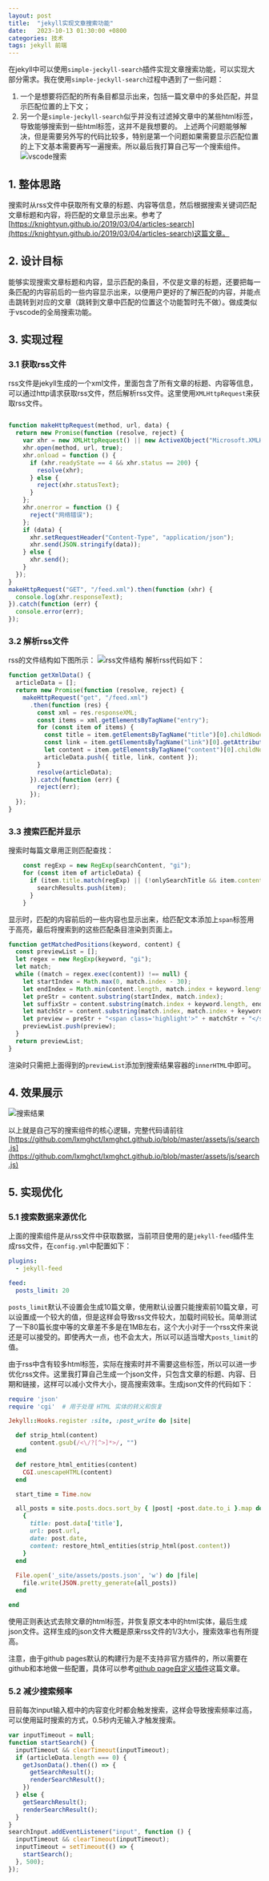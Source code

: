 ```yaml
---
layout: post
title:  "jekyll实现文章搜索功能"
date:   2023-10-13 01:30:00 +0800
categories: 技术
tags: jekyll 前端
---
```

在jekyll中可以使用`simple-jeckyll-search`插件实现文章搜索功能，可以实现大部分需求。我在使用`simple-jeckyll-search`过程中遇到了一些问题：
1. 一个是想要将匹配的所有条目都显示出来，包括一篇文章中的多处匹配，并显示匹配位置的上下文；
2. 另一个是`simple-jeckyll-search`似乎并没有过滤掉文章中的某些html标签，导致能够搜索到一些html标签，这并不是我想要的。
上述两个问题能够解决，但是需要另外写的代码比较多，特别是第一个问题如果需要显示匹配位置的上下文基本需要再写一遍搜索。所以最后我打算自己写一个搜索组件。
![vscode搜索](/post_assets/images/2023/10/13-vscode-global-search.png)

## 1. 整体思路
搜索时从rss文件中获取所有文章的标题、内容等信息，然后根据搜索关键词匹配文章标题和内容，将匹配的文章显示出来。参考了[https://knightyun.github.io/2019/03/04/articles-search](https://knightyun.github.io/2019/03/04/articles-search)这篇文章。

## 2. 设计目标
能够实现搜索文章标题和内容，显示匹配的条目，不仅是文章的标题，还要把每一条匹配的内容前后的一些内容显示出来，以便用户更好的了解匹配的内容，并能点击跳转到对应的文章（跳转到文章中匹配的位置这个功能暂时先不做）。做成类似于vscode的全局搜索功能。

## 3. 实现过程
### 3.1 获取rss文件
rss文件是jekyll生成的一个xml文件，里面包含了所有文章的标题、内容等信息，可以通过http请求获取rss文件，然后解析rss文件。这里使用`XMLHttpRequest`来获取rss文件。
```javascript

function makeHttpRequest(method, url, data) {
  return new Promise(function (resolve, reject) {
    var xhr = new XMLHttpRequest() || new ActiveXObject("Microsoft.XMLHTTP");
    xhr.open(method, url, true);
    xhr.onload = function () {
      if (xhr.readyState == 4 && xhr.status == 200) {
        resolve(xhr);
      } else {
        reject(xhr.statusText);
      }
    };
    xhr.onerror = function () {
      reject("网络错误");
    };
    if (data) {
      xhr.setRequestHeader("Content-Type", "application/json");
      xhr.send(JSON.stringify(data));
    } else {
      xhr.send();
    }
  });
}
makeHttpRequest("GET", "/feed.xml").then(function (xhr) {
  console.log(xhr.responseText);
}).catch(function (err) {
  console.error(err);
});
```

### 3.2 解析rss文件
rss的文件结构如下图所示：
![rss文件结构](/post_assets/images/2023/10/13-rss-structure.png)
解析rss代码如下：
```javascript
function getXmlData() {
  articleData = [];
  return new Promise(function (resolve, reject) {
    makeHttpRequest("get", "/feed.xml")
      .then(function (res) {
        const xml = res.responseXML;
        const items = xml.getElementsByTagName("entry");
        for (const item of items) {
          const title = item.getElementsByTagName("title")[0].childNodes[0].nodeValue;
          const link = item.getElementsByTagName("link")[0].getAttribute("href");
          let content = item.getElementsByTagName("content")[0].childNodes[0].nodeValue.replace(/<.*?>/g, "");
          articleData.push({ title, link, content });
        }
        resolve(articleData);
      }).catch(function (err) {
        reject(err);
      });
  });
}
```

### 3.3 搜索匹配并显示
搜索时每篇文章用正则匹配查找：
```javascript
    const regExp = new RegExp(searchContent, "gi");
    for (const item of articleData) {
      if (item.title.match(regExp) || (!onlySearchTitle && item.content.match(regExp))) {
        searchResults.push(item);
      }
    }
```
显示时，匹配的内容前后的一些内容也显示出来，给匹配文本添加上`span`标签用于高亮，最后将搜索到的这些匹配条目渲染到页面上。
```javascript
function getMatchedPositions(keyword, content) {
  const previewList = [];
  let regex = new RegExp(keyword, "gi");
  let match;
  while ((match = regex.exec(content)) !== null) {
    let startIndex = Math.max(0, match.index - 30);
    let endIndex = Math.min(content.length, match.index + keyword.length + 40);
    let preStr = content.substring(startIndex, match.index);
    let suffixStr = content.substring(match.index + keyword.length, endIndex);
    let matchStr = content.substring(match.index, match.index + keyword.length);
    let preview = preStr + "<span class='highlight'>" + matchStr + "</span>" + suffixStr;
    previewList.push(preview);
  }
  return previewList;
}
```
渲染时只需把上面得到的`previewList`添加到搜索结果容器的`innerHTML`中即可。

## 4. 效果展示
![搜索结果](/post_assets/images/2023/10/13-search-preview.png)

以上就是自己写的搜索组件的核心逻辑，完整代码请前往[https://github.com/lxmghct/lxmghct.github.io/blob/master/assets/js/search.js](https://github.com/lxmghct/lxmghct.github.io/blob/master/assets/js/search.js)

## 5. 实现优化
### 5.1 搜索数据来源优化
上面的搜索组件是从rss文件中获取数据，当前项目使用的是`jekyll-feed`插件生成rss文件，在`config.yml`中配置如下：
```yaml
plugins:
  - jekyll-feed

feed:
  posts_limit: 20
```

`posts_limit`默认不设置会生成10篇文章，使用默认设置只能搜索前10篇文章，可以设置成一个较大的值，但是这样会导致rss文件较大，加载时间较长。简单测试了一下80篇长度中等的文章差不多是在1MB左右，这个大小对于一个rss文件来说还是可以接受的。即使再大一点，也不会太大，所以可以适当增大`posts_limit`的值。


由于rss中含有较多html标签，实际在搜索时并不需要这些标签，所以可以进一步优化rss文件。这里我打算自己生成一个json文件，只包含文章的标题、内容、日期和链接，这样可以减小文件大小，提高搜索效率。生成json文件的代码如下：

```ruby
require 'json'
require 'cgi'  # 用于处理 HTML 实体的转义和恢复

Jekyll::Hooks.register :site, :post_write do |site|

  def strip_html(content)
      content.gsub(/<\/?[^>]*>/, "")
  end

  def restore_html_entities(content)
    CGI.unescapeHTML(content)
  end

  start_time = Time.now

  all_posts = site.posts.docs.sort_by { |post| -post.date.to_i }.map do |post|
    {
      title: post.data['title'],
      url: post.url,
      date: post.date,
      content: restore_html_entities(strip_html(post.content))
    }
  end
  
  File.open('_site/assets/posts.json', 'w') do |file|
    file.write(JSON.pretty_generate(all_posts))
  end

end
```
使用正则表达式去除文章的html标签，并恢复原文本中的html实体，最后生成json文件。这样生成的json文件大概是原来rss文件的1/3大小，搜索效率也有所提高。


注意，由于github pages默认的构建行为是不支持非官方插件的，所以需要在github和本地做一些配置，具体可以参考[github page自定义插件](../../../../技术探索/2023/10/13/github-page自定义插件.html)这篇文章。


### 5.2 减少搜索频率
目前每次input输入框中的内容变化时都会触发搜索，这样会导致搜索频率过高，可以使用延时搜索的方式，0.5秒内无输入才触发搜索。
```javascript
var inputTimeout = null;
function startSearch() {
  inputTimeout && clearTimeout(inputTimeout);
  if (articleData.length === 0) {
    getJsonData().then(() => {
      getSearchResult();
      renderSearchResult();
    })
  } else {
    getSearchResult();
    renderSearchResult();
  }
}
searchInput.addEventListener("input", function () {
  inputTimeout && clearTimeout(inputTimeout);
  inputTimeout = setTimeout(() => {
    startSearch();
  }, 500);
});
```

